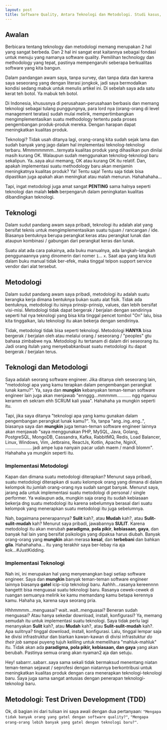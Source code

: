 ```yaml
---
layout: post
title: Software Quality, Antara Teknologi dan Metodologi. Studi kasus, Test Driven Development (TDD)
---
```


## Awalan

Berbicara tentang teknology dan metodologi memang merupakan 2 hal yang sangat berbeda. Dan 2 hal ini sangat erat kaitannya 
sebagai fondasi untuk menuju yang namanya software quality. Pemilihan technology dan methodology yang tepat, pastinya 
mempengaruhi seberapa berkualitas software yang kita bangun.

Dalam pandangan awam saya, tanpa survey, dan tanpa data dan karena saya seseorang yang dengan literasi jongkok, jadi saya 
bermodalkan kondisi sedang mabuk untuk menulis artikel ini. Di sebelah saya ada satu kerat teh botol. Ya mabuk teh botol. 

Di Indonesia, khususnya di perusahaan-perusahaan berbasis dan memang teknologi sebagai tulang punggungnya, para lord nya 
(orang-orang di level management teratas) sudah mulai melirik, mempertimbangkan mengimplementasikan suatu methodology 
tertentu pada proses pengembangan produk-produk mereka. Dengan harapan dapat meningkatkan kualitas produk.

Teknologi? Tidak usah ditanya lagi, orang-orang kita sudah sejak lama dan sudah banyak yang jago dalam hal implementasi 
teknolog-teknologi terbaru. Mmmmmmmm...ternyata kualitas produk yang dihasilkan pun dinilai masih kurang OK. Walaupun sudah 
menggunakan teknolog-teknologi baru sekalipun. Ya..saya akui memang, OK atau kurang OK itu relatif. Dan, apakah implementasi
suatu methodology baru akan menjamin meningkatnya kualitas produk? Ya! Tentu saja! Tentu saja tidak bisa dipastikan juga 
apakah akan meningkat atau malah menurun. Hahahahaha...

Tapi, ingat metodologi juga amat sangat **PENTING** sama halnya seperti teknologi dan malah **lebih** berpengaruh dalam 
peningkatan kualitas dibandingkan teknologi.

<!--more-->

## Teknologi

Dalam sudut pandang awam saya pribadi, teknologi itu adalah alat yang bersifat teknis untuk mengimplementasikan suatu tujuan
/ rancangan / ide. Biasanya bentuknya berupa perangkat keras atau perangkat lunak dan ataupun kombinasi / gabungan dari 
perangkat keras dan lunak.

Suatu alat ada cara pakainya, ada buku manualnya, ada langkah-langkah penggunaannya yang dinomerin dari nomer `1`... `x`. 
Saat apa yang kita ikuti dalam buku manual tidak ber-efek, maka tinggal telpon support service vendor dari alat tersebut.

## Metodologi

Dalam sudut pandang awam saya pribadi, metodologi itu adalah suatu kerangka kerja dimana bentuknya bukan suatu alat fisik. 
Tidak ada bentuknya, metodologi itu isinya prinsip-prinsip, values, dan lebih bersifat visi-misi. Metodologi tidak dapat
bergerak / berjalan dengan sendirinya seperti hal nya teknologi yang bisa kita tinggal pencet tombol "On" lalu, bisa kita
tinggalkan, lalu teknologi itu akan bekerja dengan sendirinya.

Tidak, metodologi tidak bisa seperti teknologi. Metodologi **HANYA** bisa bergerak / berjalan oleh atau melalui orang / 
seseorang / "peoples" gtu bahasa zimbabwe nya. Metodologi itu tertanam di dalam diri seseorang itu. Jadi orang itulah yang
menyebabkanbuat suatu metodologi itu dapat bergerak / berjalan terus.

## Teknologi dan Metodologi

Saya adalah seorang software engineer. Jika ditanya oleh seseorang lain, "metodologi apa yang kamu terapkan dalam 
pengembangan perangkat lunak kamu?". Ya, saya dan **mungkin** kebanyakan teman-teman software engineer lain juga akan menjawab
"ennggg...mmmmm........... ngg nganuu keramm eh sekram ehh SCRUM kali yaaa". Hahahaha ya mungkin seperti itu.

Tapi, jika saya ditanya "teknologi apa yang kamu gunakan dalam pengembangan perangkat lunak kamu?". Ya, tanpa 
"ang..ing..eng..", biasanya saya dan **mungkin** juga teman-teman software engineer lainnya akan menjawab 
"saya menggunakan PHP, MySQL, Java, Golang, PostgreSQL, MongoDB, Cassandra, Kafka, RabbitMQ, Redis, Load Balancer, Linux, 
Windows, Vim, Jetbrains, ReactJs, Kotlin, Apache, NginX, ..................... jadi ampe lupa nanyain pacar udah maem / mandi 
blomm". Hahahaha ya mungkin seperti itu.

### Implementasi Metodologi

Kapan dan dimana suatu metodologi diterapkan? Menurut saya pribadi, suatu metodologi diterapkan di suatu kelompok orang yang 
dimana di dalam kelompok itu jumlah orang-orang nya sudah sangat banyak. Menurut saya, jarang ada untuk implementasi 
suatu metodologi di personal / single performer. Ya walaupun ada, mungkin saja orang itu sudah kebiasaan bekerja dng suatu
metodologi itu karena sebelumnya berasal dari suatu kelompok yang menerapkan suatu metodologi itu juga sebelumnya.

Nah, bagaimana penerapannya? **Sulit** kah?, atau **Mudah** kah?, atau **Sulit-sulit-mudah** kah? Menurut saya pribadi,
jawabannya **SULIT**. Karena metodologi itu akan merubah **paradigma**, **pola pikir**, **kebiasaan**, **gaya**, dan banyak
hal lain yang bersifat psikologis yang dipaksa harus diubah. Banyak orang-orang yang **mungkin** akan merasa **kesal**, 
dan **terbebani** dan bahkan **gila**. Hahahahaha... itu yang terakhir saya ber-lebay ria aja kok...#JustKidding.

### Implementasi Teknologi

Nah ini, ini merupakan hal yang menyenangkan bagi setiap software engineer. Saya dan **mungkin** banyak teman-teman software
engineer lainnya biasanya **gatel** icip-icip teknologi baru. Aahhh...rasanya kereennnn bangettt bisa menguasai suatu 
teknologi baru. Rasanya cewek-cewek di ruangan semuanya melirik ke kamu memandang kamu betapa kerennya kamu. Hahaha ya,
karena saya seorang pria. 

Hhhmmmm...menguasai? wait..wait..menguasai? Beneran sudah menguasai? Atau hanya sekedar download, install, konfigurasi? 
Ya, memang semudah itu untuk implementasi suatu teknologi. Saya tidak perlu lagi menanyakan **Sulit** kah?, atau **Mudah** 
kah?, atau **Sulit-sulit-mudah** kah?. Apa sulitnya? tinggal download, install, konfigurasi. Lalu, tinggal lempar saja ke 
divisi infrastruktur dan biarkan kawan-kawan di divisi infrastuktur *do their job* sampai puyeng tujuh keliling untuk 
memelihara "mahluk-mahluk" itu. Tidak akan ada **paradigma, pola pikir, kebiasaan, dan gaya** yang akan berubah. Pastinya
semua orang akan nyaman2 aja dan setuju.

Hey! sabarrr..sabarr..saya sama sekali tidak bermaksud menentang niatan teman-teman sejawat / seprofesi dengan niatannya 
berkontribusi untuk meningkatkan kualitas produk dengan cara menerapkan teknologi-teknologi baru. Saya juga sama sangat
antusias dengan penerapan teknologi-teknologi baru. 

## Metodologi: Test Driven Development (TDD)

Ok, di bagian ini dari tulisan ini saya awali dengan dua pertanyaan: `"Mengapa tidak banyak orang yang gatel dengan software quality?"`, `"Mengapa orang-orang lebih banyak yang gatel dengan teknologi baru?"`.







